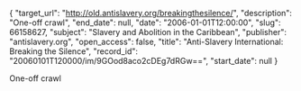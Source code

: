{
  "target_url": "http://old.antislavery.org/breakingthesilence/", 
  "description": "One-off crawl", 
  "end_date": null, 
  "date": "2006-01-01T12:00:00", 
  "slug": 66158627, 
  "subject": "Slavery and Abolition in the Caribbean", 
  "publisher": "antislavery.org", 
  "open_access": false, 
  "title": "Anti-Slavery International: Breaking the Silence", 
  "record_id": "20060101T120000/im/9GOod8aco2cDEg7dRGw==", 
  "start_date": null
}

One-off crawl